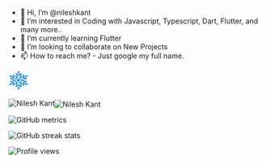 - 👋 Hi, I’m @nileshkant
- 👀 I’m interested in Coding with Javascript, Typescript, Dart, Flutter, and many more..
- 🌱 I’m currently learning Flutter
- 💞️ I’m looking to collaborate on New Projects
- 📫 How to reach me? - Just google my full name.

<a href='https://archiveprogram.github.com/'><img src='https://raw.githubusercontent.com/acervenky/animated-github-badges/master/assets/acbadge.gif' width='40' height='40'></a> 

<p>
  <span>
    <img align="left" src="https://github-readme-stats.vercel.app/api/top-langs?username=nileshkant&show_icons=true&locale=en&layout=compact&theme=tokyonight" alt="Nilesh Kant" />
  </span>
  <span>
    <img align="center" src="https://github-readme-stats.vercel.app/api?username=nileshkant&show_icons=true&theme=tokyonight" alt="Nilesh Kant" width="410" />
  </span>
</p>

![GitHub metrics](https://metrics.lecoq.io/nileshkant)  

![GitHub streak stats](https://github-readme-streak-stats.herokuapp.com/?user=nileshkant)  

![Profile views](https://gpvc.arturio.dev/nileshkant)  

<!---
nileshkant/nileshkant is a ✨ special ✨ repository because its `README.md` (this file) appears on your GitHub profile.
You can click the Preview link to take a look at your changes.
--->
